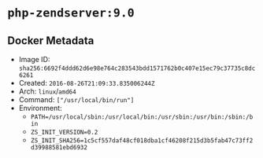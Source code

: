 # `php-zendserver:9.0`

## Docker Metadata

- Image ID: `sha256:6692f4ddd62d6e98e764c283543bdd1571762b0c407e15ec79c37735c8dc6261`
- Created: `2016-08-26T21:09:33.835006244Z`
- Arch: `linux`/`amd64`
- Command: `["/usr/local/bin/run"]`
- Environment:
  - `PATH=/usr/local/sbin:/usr/local/bin:/usr/sbin:/usr/bin:/sbin:/bin`
  - `ZS_INIT_VERSION=0.2`
  - `ZS_INIT_SHA256=1c5cf557daf48cf018dba1cf46208f215d3b5fab47c73ff2d39988581ebd6932`
